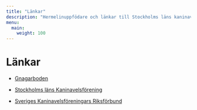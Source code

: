 ```yaml
---
title: "Länkar"
description: "Hermelinuppfödare och länkar till Stockholms läns kaninavelsförening och Sveriges kaninavelsföreningars riksförbund."
menu:
  main:
    weight: 100
---
```


# Länkar

* [Gnagarboden](http://www.gnagarboden.se/)

* [Stockholms läns Kaninavelsförening](http://www.stockholmskaf.se/)

* [Sveriges Kaninavelsföreningars Riksförbund](http://www.skaf.cybersite.nu)
